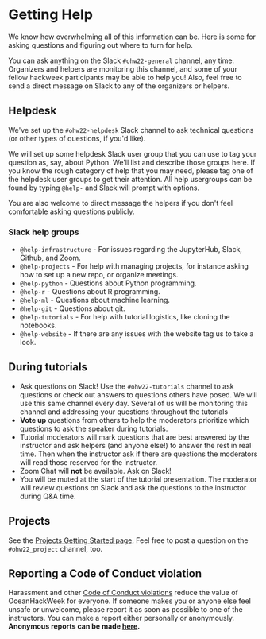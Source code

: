 # Getting Help

We know how overwhelming all of this information can be. Here is some for asking questions and figuring out where to turn for help.

You can ask anything on the Slack `#ohw22-general` channel, any time. Organizers and helpers are monitoring this channel, and some of your fellow hackweek participants may be able to help you! Also, feel free to send a direct message on Slack to any of the organizers or helpers.

## Helpdesk

We've set up the `#ohw22-helpdesk` Slack channel to ask technical questions (or other types of questions, if you'd like). 

We will set up some helpdesk Slack user group that you can use to tag your question as, say, about Python. We'll list and describe those groups here. If you know the rough category of help that you may need, please tag one of the helpdesk user groups to get their attention. All help usergroups can be found by typing `@help-` and Slack will prompt with options.

You are also welcome to direct message the helpers if you don't feel comfortable asking questions publicly.

### Slack help groups

- `@help-infrastructure` - For issues regarding the JupyterHub, Slack, Github, and Zoom.
- `@help-projects` - For help with managing projects, for instance asking how to set up a new repo, or organize meetings.
- `@help-python` - Questions about Python programming.
- `@help-r` - Questions about R programming.
- `@help-ml` - Questions about machine learning.
- `@help-git` - Questions about git.
- `@help-tutorials` - For help with tutorial logistics, like cloning the notebooks.
- `@help-website` - If there are any issues with the website tag us to take a look.

## During tutorials

- Ask questions on Slack! Use the `#ohw22-tutorials` channel to ask questions or check out answers to questions others have posed. We will use this same channel every day. Several of us will be monitoring this channel and addressing your questions throughout the tutorials
- **Vote up** questions from others to help the moderators prioritize which questions to ask the speaker during tutorials.
- Tutorial moderators will mark questions that are best answered by the instructor and ask helpers (and anyone else!) to answer the rest in real time. Then when the instructor ask if there are questions the moderators will read those reserved for the instructor.
- Zoom Chat will **not** be available. Ask on Slack!
- You will be muted at the start of the tutorial presentation. The moderator will review questions on Slack and ask the questions to the instructor during Q&A time.

## Projects

See the [Projects Getting Started page](../projects/steps.md). Feel free to post a question on the `#ohw22_project` channel, too.

## Reporting a Code of Conduct violation

Harassment and other [Code of Conduct violations](../../about/code-of-conduct.md) reduce the value of OceanHackWeek for everyone. If someone makes you or anyone else feel unsafe or unwelcome, please report it as soon as possible to one of the instructors. You can make a report either personally or anonymously. **Anonymous reports can be made [here](https://oceanhackweek.wufoo.com/forms/zep2ybt1swlulc/).**

